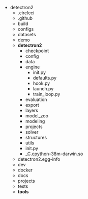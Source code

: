 - detectron2
	- .circleci
	- .github
	- build
	- configs
	- datasets
  - demo
  - **detectron2**
     - checkpoint
     - config 
     - data
     - engine
        - init.py
        - defaults.py
        - hook.py
        - launch.py
        - train_loop.py
     - evaluation
     - export
     - layers
     - model_zoo
     - modeling
     - projects
     - solver
     - structures
     - utils
     - init.py
     - _C.cpython-38m-darwin.so
  - detectron2.egg-info
  - dev
  - docker
  - docs
  - projects
  - tests
  - **tools**
